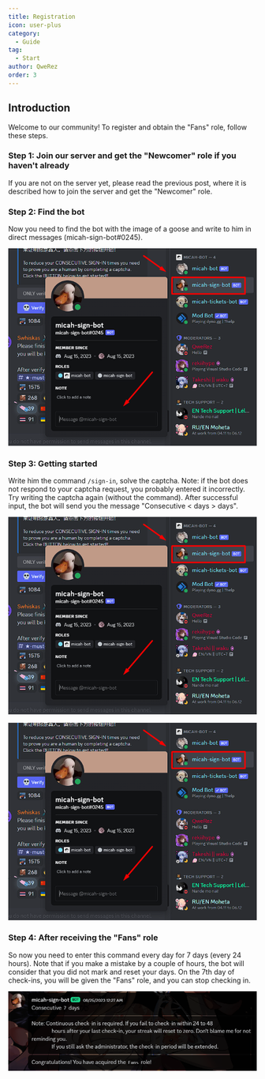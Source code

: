 ```yaml
---
title: Registration
icon: user-plus
category:
  - Guide
tag:
  - Start
author: QweRez
order: 3
---
```


## Introduction

Welcome to our community! To register and obtain the "Fans" role, follow these steps.

### Step 1: Join our server and get the "Newcomer" role if you haven't already

If you are not on the server yet, please read the previous post, where it is described how to join the server and get the "Newcomer" role.

### Step 2: Find the bot

Now you need to find the bot with the image of a goose and write to him in direct messages (micah-sign-bot#0245).

![Sign-in](/assets/images/docs/202312/signin1.png)

### Step 3: Getting started

Write him the command `/sign-in`, solve the captcha. Note: if the bot does not respond to your captcha request, you probably entered it incorrectly. Try writing the captcha again (without the command). After successful input, the bot will send you the message "Consecutive < days > days".

![Sign-in](/assets/images/docs/202312/signin1.png)

![Sign-in](/assets/images/docs/202312/signin1.png)

### Step 4: After receiving the "Fans" role

So now you need to enter this command every day for 7 days (every 24 hours). Note that if you make a mistake by a couple of hours, the bot will consider that you did not mark and reset your days. On the 7th day of check-ins, you will be given the "Fans" role, and you can stop checking in.

![Sign-in](/assets/images/docs/202312/signin4.png)
